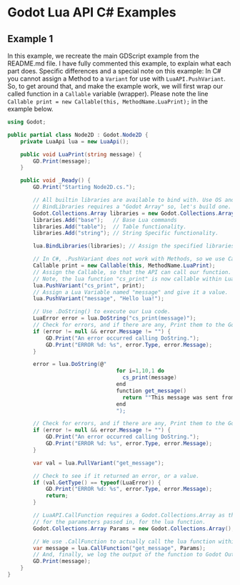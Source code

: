Godot Lua API C# Examples
===============



Example 1
-------

In this example, we recreate the main GDScript example from the README.md file. I have fully commented this 
example, to explain what each part does. Specific differences and a special note on this example: In C# you 
cannot assign a Method to a `Variant` for use with `LuaAPI.PushVariant`. So, to get around that, and make the 
example work, we will first wrap our called function in a `Callable` variable (wrapper). Please note the line 
`Callable print = new Callable(this, MethodName.LuaPrint);` in the example below.

```csharp
using Godot;

public partial class Node2D : Godot.Node2D {
	private LuaApi lua = new LuaApi();

	public void LuaPrint(string message) {
		GD.Print(message);
	}

	public void _Ready() {
		GD.Print("Starting Node2D.cs.");

		// All builtin libraries are available to bind with. Use OS and IO at your own risk.
		// BindLibraries requires a "Godot Array" so, let's build one.
		Godot.Collections.Array libraries = new Godot.Collections.Array();
		libraries.Add("base");   // Base Lua commands
		libraries.Add("table");  // Table functionality.
		libraries.Add("string"); // String Specific functionality.

		lua.BindLibraries(libraries); // Assign the specified libraries to the LuaAPI object.

		// In C#, .PushVariant does not work with Methods, so we use Callable to wrap our function.
		Callable print = new Callable(this, MethodName.LuaPrint);
		// Assign the Callable, so that the API can call our function.
		// Note, the lua function "cs_print" is now callable within Lua script.
		lua.PushVariant("cs_print", print);
		// Assign a Lua Variable named "message" and give it a value.
		lua.PushVariant("message", "Hello lua!");

		// Use .DoString() to execute our Lua code.
		LuaError error = lua.DoString("cs_print(message)");
		// Check for errors, and if there are any, Print them to the Godot Console.
		if (error != null && error.Message != "") {
			GD.Print("An error occurred calling DoString.");
			GD.Print("ERROR %d: %s", error.Type, error.Message);
		}

		error = lua.DoString(@"
                                  for i=1,10,1 do
                                  	cs_print(message)
                                  end
                                  function get_message()
                                  	return ""This message was sent from 'get_message()'""
                                  end
                                  ");

		// Check for errors, and if there are any, Print them to the Godot Console.
		if (error != null && error.Message != "") {
			GD.Print("An error occurred calling DoString.");
			GD.Print("ERROR %d: %s", error.Type, error.Message);
		}

		var val = lua.PullVariant("get_message");

		// Check to see if it returned an error, or a value.
		if (val.GetType() == typeof(LuaError)) {
			GD.Print("ERROR %d: %s", error.Type, error.Message);
			return;
		}

		// LuaAPI.CallFunction requires a Godot.Collections.Array as the container
		// for the parameters passed in, for the lua function. 
		Godot.Collections.Array Params = new Godot.Collections.Array();

		// We use .CallFunction to actually call the lua function within the Lua State.
		var message = lua.CallFunction("get_message", Params);
		// And, finally, we log the output of the function to Godot Output Console.
		GD.Print(message);
	}
}
```